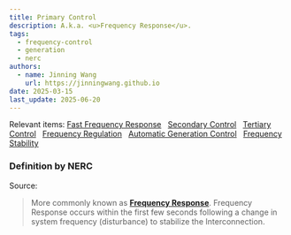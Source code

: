 ```yaml
---
title: Primary Control
description: A.k.a. <u>Frequency Response</u>.
tags:
  - frequency-control
  - generation
  - nerc
authors:
  - name: Jinning Wang
    url: https://jinningwang.github.io
date: 2025-03-15
last_update: 2025-06-20
---
```


Relevant items: [Fast Frequency Response](/wiki/fast-frequency-response) &nbsp; [Secondary Control](/wiki/secondary-control) &nbsp; [Tertiary Control](/wiki/tertiary-control) &nbsp; [Frequency Regulation](/wiki/frequency-regulation) &nbsp; [Automatic Generation Control](/wiki/automatic-generation-control) &nbsp; [Frequency Stability](/wiki/frequency-stability)

### Definition by NERC

Source: <d-cite key="nerc2021balancing"></d-cite>

> More commonly known as [**Frequency Response**](/wiki/frequnecy-response/).
> Frequency Response occurs within the first few seconds following a change in system frequency (disturbance) to stabilize the Interconnection.

